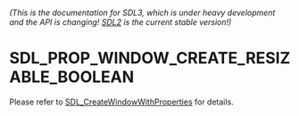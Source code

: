 ###### (This is the documentation for SDL3, which is under heavy development and the API is changing! [SDL2](https://wiki.libsdl.org/SDL2/) is the current stable version!)
# SDL_PROP_WINDOW_CREATE_RESIZABLE_BOOLEAN

Please refer to [SDL_CreateWindowWithProperties](SDL_CreateWindowWithProperties) for details.

